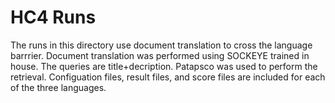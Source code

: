 # HC4 Runs
The runs in this directory use document translation to cross the language barrrier. Document translation was performed using SOCKEYE trained in house. The queries are title+decription. Patapsco was used to perform the retrieval. Configuation files, result files, and score files are included for each of the three languages. 